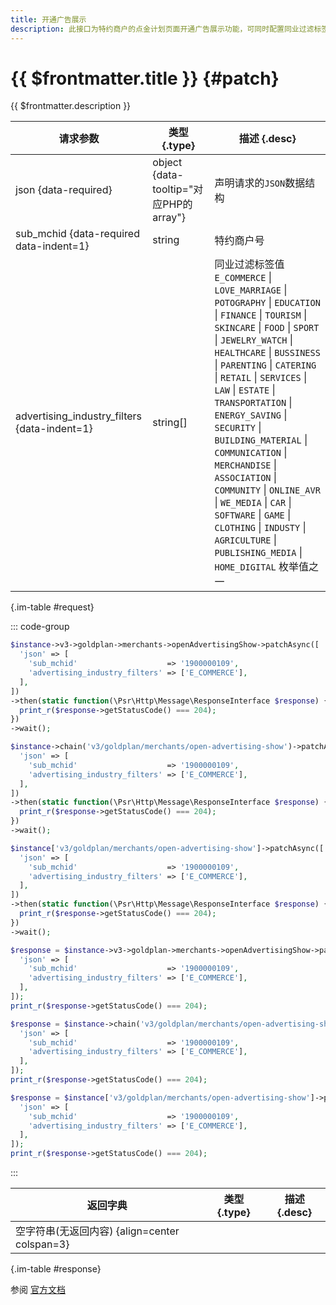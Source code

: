 ```yaml
---
title: 开通广告展示
description: 此接口为特约商户的点金计划页面开通广告展示功能，可同时配置同业过滤标签，防止特约商户支付后出现同行业的广告内容。
---
```


# {{ $frontmatter.title }} {#patch}

{{ $frontmatter.description }}

| 请求参数 | 类型 {.type} | 描述 {.desc}
| --- | --- | ---
| json {data-required} | object {data-tooltip="对应PHP的array"} | 声明请求的`JSON`数据结构
| sub_mchid {data-required data-indent=1} | string | 特约商户号
| advertising_industry_filters {data-indent=1} | string[] | 同业过滤标签值<br/>`E_COMMERCE` \| `LOVE_MARRIAGE` \| `POTOGRAPHY` \| `EDUCATION` \| `FINANCE` \| `TOURISM` \| `SKINCARE` \| `FOOD` \| `SPORT` \| `JEWELRY_WATCH` \| `HEALTHCARE` \| `BUSSINESS` \| `PARENTING` \| `CATERING` \| `RETAIL` \| `SERVICES` \| `LAW` \| `ESTATE` \| `TRANSPORTATION` \| `ENERGY_SAVING` \| `SECURITY` \| `BUILDING_MATERIAL` \| `COMMUNICATION` \| `MERCHANDISE` \| `ASSOCIATION` \| `COMMUNITY` \| `ONLINE_AVR` \| `WE_MEDIA` \| `CAR` \| `SOFTWARE` \| `GAME` \| `CLOTHING` \| `INDUSTY` \| `AGRICULTURE` \| `PUBLISHING_MEDIA` \| `HOME_DIGITAL` 枚举值之一

{.im-table #request}

::: code-group

```php [异步纯链式]
$instance->v3->goldplan->merchants->openAdvertisingShow->patchAsync([
  'json' => [
    'sub_mchid'                    => '1900000109',
    'advertising_industry_filters' => ['E_COMMERCE'],
  ],
])
->then(static function(\Psr\Http\Message\ResponseInterface $response) {
  print_r($response->getStatusCode() === 204);
})
->wait();
```

```php [异步声明式]
$instance->chain('v3/goldplan/merchants/open-advertising-show')->patchAsync([
  'json' => [
    'sub_mchid'                    => '1900000109',
    'advertising_industry_filters' => ['E_COMMERCE'],
  ],
])
->then(static function(\Psr\Http\Message\ResponseInterface $response) {
  print_r($response->getStatusCode() === 204);
})
->wait();
```

```php [异步属性式]
$instance['v3/goldplan/merchants/open-advertising-show']->patchAsync([
  'json' => [
    'sub_mchid'                    => '1900000109',
    'advertising_industry_filters' => ['E_COMMERCE'],
  ],
])
->then(static function(\Psr\Http\Message\ResponseInterface $response) {
  print_r($response->getStatusCode() === 204);
})
->wait();
```

```php [同步纯链式]
$response = $instance->v3->goldplan->merchants->openAdvertisingShow->patch([
  'json' => [
    'sub_mchid'                    => '1900000109',
    'advertising_industry_filters' => ['E_COMMERCE'],
  ],
]);
print_r($response->getStatusCode() === 204);
```

```php [同步声明式]
$response = $instance->chain('v3/goldplan/merchants/open-advertising-show')->patch([
  'json' => [
    'sub_mchid'                    => '1900000109',
    'advertising_industry_filters' => ['E_COMMERCE'],
  ],
]);
print_r($response->getStatusCode() === 204);
```

```php [同步属性式]
$response = $instance['v3/goldplan/merchants/open-advertising-show']->patch([
  'json' => [
    'sub_mchid'                    => '1900000109',
    'advertising_industry_filters' => ['E_COMMERCE'],
  ],
]);
print_r($response->getStatusCode() === 204);
```

:::

| 返回字典 | 类型 {.type} | 描述 {.desc}
| --- | --- | ---
| 空字符串(无返回内容) {align=center colspan=3}

{.im-table #response}

参阅 [官方文档](https://pay.weixin.qq.com/doc/v3/partner/4012473794)
